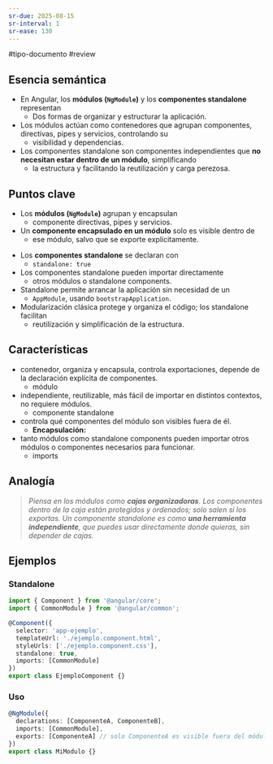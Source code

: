 ```yaml
---
sr-due: 2025-08-15
sr-interval: 1
sr-ease: 130
---
```



#tipo-documento #review  
## Esencia semántica
+ En Angular, los **módulos (`NgModule`)** y los **componentes standalone** representan 
	+ Dos formas de organizar y estructurar la aplicación.
+ Los módulos actúan como contenedores que agrupan componentes, directivas, pipes y servicios, controlando su 
	+ visibilidad y dependencias.
+  Los componentes standalone son componentes independientes que **no necesitan estar dentro de un módulo**, simplificando 
	+ la estructura y facilitando la reutilización y carga perezosa.
## Puntos clave
+ Los **módulos (`NgModule`)** agrupan y encapsulan 
	+ componente directivas, pipes y servicios.
+ Un **componente encapsulado en un módulo** solo es visible dentro de 
	+ ese módulo, salvo que se exporte explícitamente.
- Los **componentes standalone** se declaran con
	-  `standalone: true` 
- Los componentes standalone pueden importar directamente
	-  otros módulos o standalone components.
- Standalone permite arrancar la aplicación sin necesidad de un
	-  `AppModule`, usando `bootstrapApplication`.
- Modularización clásica protege y organiza el código; los standalone facilitan 
	- reutilización y simplificación de la estructura.
## Características
- contenedor, organiza y encapsula, controla exportaciones, depende de la declaración explícita de componentes.
	- módulo
- independiente, reutilizable, más fácil de importar en distintos contextos, no requiere módulos.
	- componente standalone
- controla qué componentes del módulo son visibles fuera de él.
	- **Encapsulación:** 
- tanto módulos como standalone components pueden importar otros módulos o componentes necesarios para funcionar.
	- imports
## Analogía
> *Piensa en los módulos como **cajas organizadoras**. Los componentes dentro de la caja están protegidos y ordenados; solo salen si los exportas. Un componente standalone es como **una herramienta independiente**, que puedes usar directamente donde quieras, sin depender de cajas.*
## Ejemplos
### Standalone 
```ts
import { Component } from '@angular/core';
import { CommonModule } from '@angular/common';

@Component({
  selector: 'app-ejemplo',
  templateUrl: './ejemplo.component.html',
  styleUrls: ['./ejemplo.component.css'],
  standalone: true,
  imports: [CommonModule]
})
export class EjemploComponent {}

```
### Uso
```ts
@NgModule({
  declarations: [ComponenteA, ComponenteB],
  imports: [CommonModule],
  exports: [ComponenteA] // solo ComponenteA es visible fuera del módulo
})
export class MiModulo {}

```
